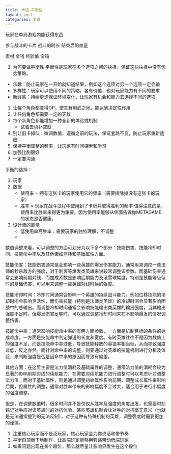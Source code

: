 ```yaml
---
title: 术语-平衡性
layout: post
categories: 术语
---
```

玩家在单局游戏内能获得东西

参与战斗的卡片
战斗的时长
结束后的血量

素材
金钱
经验值
宝箱


1. 为何要做平衡性
平衡性是玩家在多个选项之间的抉择，保证这些抉择中没有优势策略。
- 乐趣：防止玩家在一开始就知道结果，例如这个选项对另一个选项一定会输
- 多样性：玩家可以使用不同的策略，各有价值，也对玩家能力有不同的要求
- 新鲜感：持续更迭保证环境变化，让玩家有机会和能力去选择不同的选项

1. 让每个角色都变得OP，使其有用武之地，能达到决定性作用
2. 让任何角色都需要一定的天敌
3. 每个新角色都能增加一种全新的体验或机制
    - 试着去填补空缺
4. 别让旧卡掉队：微调数值，遵循之前的玩法，保证套路不变，防止玩家重新适应
5. 保持平衡调整的频率，让玩家有时间探索和学习
6. 加强比削弱好
7. 一定要沟通

平衡的选择：
1. 玩家
2. 数据
    - 使用率 = 拥有这张卡的玩家使用它的频率（需要排除掉没有这张卡的玩家）
    - 胜率 = 玩家在战斗过程中使用到了卡牌并取得胜利的频率
    值得注意的是，使用率比胜率来得更为重要。因为使用率能够从侧面告诉你METAGAME的状态是否健康。
3. 设计师的直觉
    - 低使用率高胜率：需要玩家的独特理解，不调整
    - 

数值调整来看，可以调整的方面可划分为以下多个部分：技能伤害、技能冷却时间、技能命中率以及其他诸如蓝耗和基础属性方面。

技能伤害：技能伤害通常是会影响一些英雄的爆发伤害能力，通常用来调控一些法师的秒杀敌方的强度，对于刺客等爆发类英雄来说较常调整该参数。而基础伤害通常会影响前期对线，而加成系数是影响后期能力及滚雪球幅度，特别是技能等级低时的基础伤害，可以用来调整一些英雄对线时候的强度。

技能冷却时间：冷却时间通常会影响一个英雄的持续战斗能力，例如位移技能的冷却时间会影响灵活性，而伤害技能（特别是法师类英雄）的冷却时间会显著影响团战中的总输出。而调整冷却时间通常会影响技能输出类英雄的输出强度，当其输出强度不足时，但爆发伤害足够时，可以通过调整冷却时间来在不影响爆发的情况调整伤害。

技能命中率：通常影响技能命中率的有两方面参数，一方面是机制目标的条件的达成难度，一方面是技能命中判定弹道的长度和宽度。有时英雄往往不是因为数值上的强度不足，而是技能命中率过低，导致技能释放的容错率相当低，从而导致强度过低，反之亦然。而针对命中率的调整，则要通过对英雄的技能机制进行分析及体验，来判断强度是否是因命中率的原因而导致有偏差。

其他方面：在这里主要是法力值消耗及基础属性的调整，通常法力值的消耗会较为显著的影响前期对线的续航能力，在需要对续航能力进行调整时可以考虑针对调整法力值；而对于基础属性，则是通过调整初始属性影响前期，调整成长属性来影响后期，但属性的调整，通常对胜率带来的影响幅度不会过大，适合用于进行小幅度的强度调整。

但是，在调整数值时，很多时间并不是仅仅从胜率及强度的角度出发，也需要时刻铭记对手应对该英雄时的对抗体验，某些英雄机制会让对手的对抗毫无意义（也就是无法通常提到的无法反制），对于这种有特殊机制的英雄，调整强度时需要更加的谨慎。


1. 注重核心玩家而不是泛玩家，核心玩家会为你说话和带节奏
2. 平衡自顶而下地制作，让高端玩家能够用套路带动低端玩家
3. 如果问题出现在某个段位，那么就尽量让影响只发生在这个段位